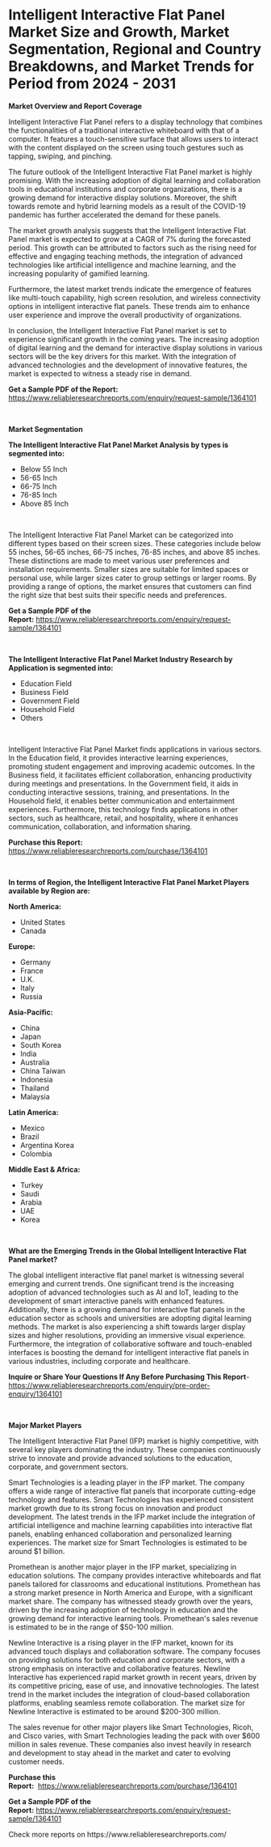 <p><h1>Intelligent Interactive Flat Panel Market Size and Growth, Market Segmentation, Regional and Country Breakdowns, and Market Trends for Period from 2024 -  2031</h1></p><p><strong>Market Overview and Report Coverage</strong></p>
<p><p>Intelligent Interactive Flat Panel refers to a display technology that combines the functionalities of a traditional interactive whiteboard with that of a computer. It features a touch-sensitive surface that allows users to interact with the content displayed on the screen using touch gestures such as tapping, swiping, and pinching.</p><p>The future outlook of the Intelligent Interactive Flat Panel market is highly promising. With the increasing adoption of digital learning and collaboration tools in educational institutions and corporate organizations, there is a growing demand for interactive display solutions. Moreover, the shift towards remote and hybrid learning models as a result of the COVID-19 pandemic has further accelerated the demand for these panels.</p><p>The market growth analysis suggests that the Intelligent Interactive Flat Panel market is expected to grow at a CAGR of 7% during the forecasted period. This growth can be attributed to factors such as the rising need for effective and engaging teaching methods, the integration of advanced technologies like artificial intelligence and machine learning, and the increasing popularity of gamified learning.</p><p>Furthermore, the latest market trends indicate the emergence of features like multi-touch capability, high screen resolution, and wireless connectivity options in intelligent interactive flat panels. These trends aim to enhance user experience and improve the overall productivity of organizations.</p><p>In conclusion, the Intelligent Interactive Flat Panel market is set to experience significant growth in the coming years. The increasing adoption of digital learning and the demand for interactive display solutions in various sectors will be the key drivers for this market. With the integration of advanced technologies and the development of innovative features, the market is expected to witness a steady rise in demand.</p></p>
<p><strong>Get a Sample PDF of the Report:</strong> <a href="https://www.reliableresearchreports.com/enquiry/request-sample/1364101">https://www.reliableresearchreports.com/enquiry/request-sample/1364101</a></p>
<p>&nbsp;</p>
<p><strong>Market Segmentation</strong></p>
<p><strong>The Intelligent Interactive Flat Panel Market Analysis by types is segmented into:</strong></p>
<p><ul><li>Below 55 Inch</li><li>56-65 Inch</li><li>66-75 Inch</li><li>76-85 Inch</li><li>Above 85 Inch</li></ul></p>
<p>&nbsp;</p>
<p><p>The Intelligent Interactive Flat Panel Market can be categorized into different types based on their screen sizes. These categories include below 55 inches, 56-65 inches, 66-75 inches, 76-85 inches, and above 85 inches. These distinctions are made to meet various user preferences and installation requirements. Smaller sizes are suitable for limited spaces or personal use, while larger sizes cater to group settings or larger rooms. By providing a range of options, the market ensures that customers can find the right size that best suits their specific needs and preferences.</p></p>
<p><strong>Get a Sample PDF of the Report:</strong>&nbsp;<a href="https://www.reliableresearchreports.com/enquiry/request-sample/1364101">https://www.reliableresearchreports.com/enquiry/request-sample/1364101</a></p>
<p>&nbsp;</p>
<p><strong>The Intelligent Interactive Flat Panel Market Industry Research by Application is segmented into:</strong></p>
<p><ul><li>Education Field</li><li>Business Field</li><li>Government Field</li><li>Household Field</li><li>Others</li></ul></p>
<p>&nbsp;</p>
<p><p>Intelligent Interactive Flat Panel Market finds applications in various sectors. In the Education field, it provides interactive learning experiences, promoting student engagement and improving academic outcomes. In the Business field, it facilitates efficient collaboration, enhancing productivity during meetings and presentations. In the Government field, it aids in conducting interactive sessions, training, and presentations. In the Household field, it enables better communication and entertainment experiences. Furthermore, this technology finds applications in other sectors, such as healthcare, retail, and hospitality, where it enhances communication, collaboration, and information sharing.</p></p>
<p><strong>Purchase this Report:</strong>&nbsp; <a href="https://www.reliableresearchreports.com/purchase/1364101">https://www.reliableresearchreports.com/purchase/1364101</a></p>
<p>&nbsp;</p>
<p><strong>In terms of Region, the Intelligent Interactive Flat Panel Market Players available by Region are:</strong></p>
<p>
    <p> <strong> North America: </strong>
        <ul>
            <li>United States</li>
            <li>Canada</li>
        </ul>
        </p> 
    <p> <strong> Europe: </strong>
        <ul>
            <li>Germany</li>
            <li>France</li>
            <li>U.K.</li>
            <li>Italy</li>
            <li>Russia</li>
        </ul>
        </p> 
    <p> <strong> Asia-Pacific: </strong>
        <ul>
            <li>China</li>
            <li>Japan</li>
            <li>South Korea</li>
            <li>India</li>
            <li>Australia</li>
            <li>China Taiwan</li>
            <li>Indonesia</li>
            <li>Thailand</li>
            <li>Malaysia</li>
        </ul>
        </p> 
    <p> <strong> Latin America: </strong>
        <ul>
            <li>Mexico</li>
            <li>Brazil</li>
            <li>Argentina Korea</li>
            <li>Colombia</li>
        </ul>
        </p> 
    <p> <strong> Middle East & Africa: </strong>
        <ul>
            <li>Turkey</li>
            <li>Saudi</li>
            <li>Arabia</li>
            <li>UAE</li>
            <li>Korea</li>
        </ul>
    </p>
    </p>
<p>&nbsp;</p>
<p><strong>What are the Emerging Trends in the Global Intelligent Interactive Flat Panel market?</strong></p>
<p><p>The global intelligent interactive flat panel market is witnessing several emerging and current trends. One significant trend is the increasing adoption of advanced technologies such as AI and IoT, leading to the development of smart interactive panels with enhanced features. Additionally, there is a growing demand for interactive flat panels in the education sector as schools and universities are adopting digital learning methods. The market is also experiencing a shift towards larger display sizes and higher resolutions, providing an immersive visual experience. Furthermore, the integration of collaborative software and touch-enabled interfaces is boosting the demand for intelligent interactive flat panels in various industries, including corporate and healthcare.</p></p>
<p><strong>Inquire or Share Your Questions If Any Before Purchasing This Report</strong>- <a href="https://www.reliableresearchreports.com/enquiry/pre-order-enquiry/1364101">https://www.reliableresearchreports.com/enquiry/pre-order-enquiry/1364101</a></p>
<p>&nbsp;</p>
<p><strong>Major Market Players</strong></p>
<p><p>The Intelligent Interactive Flat Panel (IFP) market is highly competitive, with several key players dominating the industry. These companies continuously strive to innovate and provide advanced solutions to the education, corporate, and government sectors.</p><p>Smart Technologies is a leading player in the IFP market. The company offers a wide range of interactive flat panels that incorporate cutting-edge technology and features. Smart Technologies has experienced consistent market growth due to its strong focus on innovation and product development. The latest trends in the IFP market include the integration of artificial intelligence and machine learning capabilities into interactive flat panels, enabling enhanced collaboration and personalized learning experiences. The market size for Smart Technologies is estimated to be around $1 billion.</p><p>Promethean is another major player in the IFP market, specializing in education solutions. The company provides interactive whiteboards and flat panels tailored for classrooms and educational institutions. Promethean has a strong market presence in North America and Europe, with a significant market share. The company has witnessed steady growth over the years, driven by the increasing adoption of technology in education and the growing demand for interactive learning tools. Promethean's sales revenue is estimated to be in the range of $50-100 million.</p><p>Newline Interactive is a rising player in the IFP market, known for its advanced touch displays and collaboration software. The company focuses on providing solutions for both education and corporate sectors, with a strong emphasis on interactive and collaborative features. Newline Interactive has experienced rapid market growth in recent years, driven by its competitive pricing, ease of use, and innovative technologies. The latest trend in the market includes the integration of cloud-based collaboration platforms, enabling seamless remote collaboration. The market size for Newline Interactive is estimated to be around $200-300 million.</p><p>The sales revenue for other major players like Smart Technologies, Ricoh, and Cisco varies, with Smart Technologies leading the pack with over $600 million in sales revenue. These companies also invest heavily in research and development to stay ahead in the market and cater to evolving customer needs.</p></p>
<p><strong>Purchase this Report:</strong>&nbsp;&nbsp;<a href="https://www.reliableresearchreports.com/purchase/1364101">https://www.reliableresearchreports.com/purchase/1364101</a></p>
<p></p>
<p><strong>Get a Sample PDF of the Report:</strong>&nbsp;<a href="https://www.reliableresearchreports.com/enquiry/request-sample/1364101">https://www.reliableresearchreports.com/enquiry/request-sample/1364101</a></p>
<p>Check more reports on https://www.reliableresearchreports.com/</p>